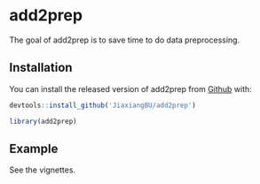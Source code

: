 
<!-- README.md is generated from README.Rmd. Please edit that file -->

# add2prep

The goal of add2prep is to save time to do data preprocessing.

## Installation

You can install the released version of add2prep from
[Github](https://github.com/JiaxiangBU/add2prep) with:

``` r
devtools::install_github('JiaxiangBU/add2prep')
```

``` r
library(add2prep)
```

## Example

See the vignettes.
